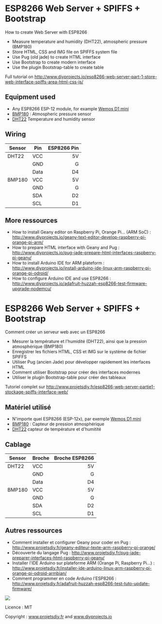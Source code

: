 # ESP8266 Web Server + SPIFFS + Bootstrap
How to create Web Server with ESP8266 
* Measure temperature and humidity (DHT22), atmospheric pressure (BMP180)
* Store HTML, CSS and IMG file on SPIFFS system file
* Use Pug (old jade) to create HTML interface
* Use Bootstrap to create modern interface
* Use the plugin Bootstrap-table to create table

Full tutorial on http://www.diyprojects.io/esp8266-web-server-part-1-store-web-interface-spiffs-area-html-css-js/

## Equipment used
* Any ESP8266 ESP-12 module, for example <a href="http://www.banggood.com/search/esp8266-nodemcu/0-0-0-1-3-45-0-price-0-0_p-1.html?sortType=asc?p=RA18043558422201601Y" target="_blank" rel="nofollow" data-mce-href="http://www.banggood.com/search/esp8266-nodemcu/0-0-0-1-3-45-0-price-0-0_p-1.html?sortType=asc?p=RA18043558422201601Y">Wemos D1 mini</a>
* <a href="http://s.click.aliexpress.com/e/eM72zRrbE" target="_blank" rel="nofollow" data-mce-href="http://s.click.aliexpress.com/e/eM72zRrbE">BMP180</a> : Atmospheric pressure sensor
* <a href="http://s.click.aliexpress.com/e/BeYvjyfim" target="_blank" rel="nofollow" data-mce-href="http://s.click.aliexpress.com/e/BeYvjyfim">DHT22</a> Temperature and humidity sensor

## Wiring
|Sensor |Pin |ESP8266 Pin|
|-------|----|----------:|
|DHT22  |VCC |5V         |
|       |GND |G          |
|       |Data|D4         |
|BMP180 |VCC |5V         |
|       |GND |G          |
|       |SDA |D2         |
|       |SCL |D1         |

## More ressources
* How to install Geany editor on Raspberry Pi, Orange Pi... (ARM SoC) : http://www.diyprojects.io/geany-text-editor-develop-raspberry-pi-orange-pi-arm/
* How to prepare HTML interface with Geany and Pug : http://www.diyprojects.io/pug-jade-prepare-html-interfaces-raspberry-pi-geany/
* How to install Arduino IDE for ARM plateform : http://www.diyprojects.io/install-arduino-ide-linux-arm-raspberry-pi-orange-pi-odroid/
* How to configure Arduino IDE and use ESP8266 : http://www.diyprojects.io/adafruit-huzzah-esp8266-test-firmware-upgrade-nodemcu/

# ESP8266 Web Server + SPIFFS + Bootstrap
Comment créer un serveur web avec un ESP8266
* Mesurer la température et l'humidité (DHT22), ainsi que la pression atmosphérique (BMP180)
* Enregistrer les fichiers HTML, CSS et IMG sur le système de fichier SPIFFS
* Utiliser Pug (ancien Jade) pour développer rapidement les interfaces HTML
* Comment utiliser Bootstrap pour créer des interfaces modernes
* Utiliser le plugin Bootstrap-table pour créer des tableaux

Tutoriel complet sur http://www.projetsdiy.fr/esp8266-web-server-partie1-stockage-spiffs-interface-web/

## Matériel utilisé
* N'importe quel ESP8266 (ESP-12x), par exemple <a href="http://www.banggood.com/search/esp8266-nodemcu/0-0-0-1-3-45-0-price-0-0_p-1.html?sortType=asc?p=RA18043558422201601Y" target="_blank" rel="nofollow" data-mce-href="http://www.banggood.com/search/esp8266-nodemcu/0-0-0-1-3-45-0-price-0-0_p-1.html?sortType=asc?p=RA18043558422201601Y">Wemos D1 mini</a>
* <a href="http://s.click.aliexpress.com/e/eM72zRrbE" target="_blank" rel="nofollow" data-mce-href="http://s.click.aliexpress.com/e/eM72zRrbE">BMP180</a> : Capteur de pression atmosphérique
* <a href="http://s.click.aliexpress.com/e/BeYvjyfim" target="_blank" rel="nofollow" data-mce-href="http://s.click.aliexpress.com/e/BeYvjyfim">DHT22</a> capteur de température et d'humitité

## Cablage
|Sensor |Broche |Broche ESP8266|
|-------|-------|-------------:|
|DHT22  |VCC    |5V            |
|       |GND    |G             |
|       |Data   |D4            |
|BMP180 |VCC    |5V            |
|       |GND    |G             |
|       |SDA    |D2            |
|       |SCL    |D1            |

## Autres ressources
* Comment installer et configurer Geany pour coder en Pug : http://www.projetsdiy.fr/geany-editeur-texte-arm-raspberry-pi-orange/
* Découverte du langage Pug : http://www.projetsdiy.fr/pug-jade-preparer-interfaces-html-raspberry-pi-geany/
* Installer l'IDE Arduino sur plateforme ARM (Orange Pi, Raspberry Pi...) : http://www.projetsdiy.fr/installer-ide-arduino-linux-arm-raspberry-pi-orange-pi-odroid-armbian/
* Comment programmer en code Arduino l'ESP8266 : http://www.projetsdiy.fr/adafruit-huzzah-esp8266-test-tuto-update-firmware/


<img align="center" src="https://github.com/projetsdiy/ESP8266-Webserver-Tutorials/blob/master/Tuto1_DHT22WebserverESP8266_SPIFFS/esp8266-spiffs-wemos-d1-mini-web-server-bootstrap-dht22-bmp180.png" style="max-width:100%;">

Licence : MIT

Copyright : www.projetsdiy.fr and www.diyprojects.io
